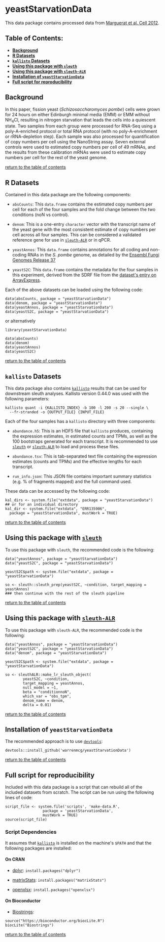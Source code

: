 # yeastStarvationData

This data package contains processed data from [Marguerat et al. Cell 2012](https://doi.org/10.1016/j.cell.2012.09.019).

## Table of Contents:
+ [**Background**](https://github.com/warrenmcg/yeastStarvationData#background)
+ [**R Datasets**](https://github.com/warrenmcg/yeastStarvationData#r-datasets)
+ [**`kallisto` Datasets**](https://github.com/warrenmcg/yeastStarvationData#kallisto-datasets)
+ [**Using this package with `sleuth`**](https://github.com/warrenmcg/yeastStarvationData#using-this-package-with-sleuth)
+ [**Using this package with `sleuth-ALR`**](https://github.com/warrenmcg/yeastStarvationData#using-this-package-with-sleuth-alr)
+ [**Installation of `yeastStarvationData`**](https://github.com/warrenmcg/yeastStarvationData#installation-of-yeaststarvationdata)
+ [**Full script for reproducibility**](https://github.com/warrenmcg/yeastStarvationData#full-script-for-reproducibility)

## Background

In this paper, fission yeast (*Schizosaccharomyces pombe*) cells were grown for 24 hours on either Edinburgh minimal media (EMM)
or EMM without NH<sub>4</sub>Cl, resulting in nitrogen starvation that leads the cells into a quiescent state. Two samples
from each group were processed for RNA-Seq using a poly-A-enriched protocol or total RNA protocol (with no poly-A-enrichment or
rRNA-depletion step). Each sample was also processed for quantification of copy numbers per cell using the NanoString assay.
Seven external controls were used to estimated copy numbers per cell of 49 mRNAs, and the results from these calibration mRNAs
were used to estimate copy numbers per cell for the rest of the yeast genome.

[return to the table of contents](https://github.com/warrenmcg/yeastStarvationData#table-of-contents)

## R Datasets

Contained in this data package are the following components:
+ `absCounts`: This `data.frame` contains the estimated copy numbers per cell for each of the four samples and the fold change
between the two conditions (noN vs control).

+ `denom`: This is a one-entry `character` vector with the transcript name of the yeast gene with the most consistent estimate
of copy numbers per cell across all four samples. This can be considered a validated reference gene for use in
[`sleuth-ALR`](https://github.com/warrenmcg/sleuth-ALR) or in qPCR.

+ `yeastAnnos`: This `data.frame` contains annotations for all coding and non-coding RNAs in the *S. pombe* genome, as
detailed by the [Ensembl Fungi Genomes Release 37](http://oct2017-fungi.ensembl.org/)

+ `yeastS2C`: This `data.frame` contains the metadata for the four samples in this experiment, derived from the SDRF file
from the [dataset's entry on ArrayExpress](https://www.ebi.ac.uk/arrayexpress/experiments/E-MTAB-1154/).

Each of the above datasets can be loaded using the following code:
```
data(absCounts, package = "yeastStarvationData")
data(denom, package = "yeastStarvationData")
data(yeastAnnos, package = "yeastStarvationData")
data(yeastS2C, package = "yeastStarvationData")
```
or alternatively
```
library(yeastStarvationData)

data(absCounts)
data(denom)
data(yeastAnnos)
data(yeastS2C)
```
[return to the table of contents](https://github.com/warrenmcg/yeastStarvationData#table-of-contents)

## `kallisto` Datasets

This data package also contains [`kallisto`](https://github.com/pachterlab/kallisto) results that can be used for
downstream sleuth analyses. Kallisto version 0.44.0 was used with the following parameters:
```
kallisto quant -i {KALLISTO_INDEX} -b 100 -l 200 -s 20 --single \
  --fr-stranded -o {OUTPUT_FILE} {INPUT_FILE}
```

Each of the four samples has a `kallisto` directory with three components:
+ `abundance.h5`: This is an HDF5 file that `kallisto` produces, containing the expression estimates, in estimated counts and TPMs,
as well as the 100 bootstraps generated for each transcript. It is recommended to use [`sleuth`](https://github.com/pachterlab/sleuth)
or [`sleuth-ALR`](https://github.com/warrenmcg/sleuth-ALR) to load and process these files.

+ `abundance.tsv`: This is tab-separated text file containing the expression estimates (counts and TPMs) and the effective lengths
for each transcript.

+ `run_info.json`: This JSON file contains important summary statistics (e.g. % of fragments mapped) and the full command used.

These data can be accessed by the following code:
```
kal_dirs <- system.file("extdata", package = "yeastStarvationData")
## or for an individual directory
kal_dir <- system.file("extdata", "ERR135906",
  package = "yeastStarvationData", mustWork = TRUE)
```
[return to the table of contents](https://github.com/warrenmcg/yeastStarvationData#table-of-contents)

## Using this package with [`sleuth`](https://github.com/pachterlab/sleuth)

To use this package with `sleuth`, the recommended code is the following:
```
data("yeastAnnos", package = "yeastStarvationData")
data("yeastS2C", package = "yeastStarvationData")

yeastS2C$path <- system.file("extdata", package = "yeastStarvationData")

so <- sleuth::sleuth_prep(yeastS2C, ~condition, target_mapping = yeastAnnos)
### then continue with the rest of the sleuth pipeline
```
[return to the table of contents](https://github.com/warrenmcg/yeastStarvationData#table-of-contents)

## Using this package with [`sleuth-ALR`](https://github.com/warrenmcg/sleuth-ALR)

To use this package with `sleuth-ALR`, the recommended code is the following:
```
data("yeastAnnos", package = "yeastStarvationData")
data("yeastS2C", package = "yeastStarvationData")
data("denom", package = "yeastStarvationData")

yeastS2C$path <- system.file("extdata", package = "yeastStarvationData")

so <- sleuthALR::make_lr_sleuth_object(
        yeastS2C, ~condition,
        target_mapping = yeastAnnos,
        null_model = ~1,
        beta = "conditionnoN",
        which_var = "obs_tpm",
        denom_name = denom,
        delta = 0.01)
```
[return to the table of contents](https://github.com/warrenmcg/yeastStarvationData#table-of-contents)

## Installation of `yeastStarvationData`

The recommended approach is to use [`devtools`](https://github.com/r-lib/devtools):
```
devtools::install_github('warrenmcg/yeastStarvationData')
```
[return to the table of contents](https://github.com/warrenmcg/yeastStarvationData#table-of-contents)

## Full script for reproducibility

Included with this data package is a script that can rebuild all of the included datasets from scratch.
The script can be run using the following lines of code:
```
script_file <- system.file('scripts', 'make-data.R',
                 package = 'yeastStarvationData',
                 mustWork = TRUE)
source(script_file)
```

### Script Dependencies
It assumes that [`kallisto`](https://github.com/pachterlab/kallisto) is installed on the
machine's `$PATH` and that the following packages are installed:

#### On CRAN
+ [dplyr](https://github.com/tidyverse/dplyr): `install.packages("dplyr")`

+ [matrixStats](https://github.com/HenrikBengtsson/matrixStats): `install.packages("matrixStats")`

+ [openxlsx](https://github.com/awalker89/openxlsx): `install.packages("openxlsx")`

#### On Bioconductor
+ [Biostrings](https://bioconductor.org/packages/release/bioc/html/Biostrings.html):
```
source("https://bioconductor.org/biocLite.R")
biocLite("Biostrings")
```
[return to the table of contents](https://github.com/warrenmcg/yeastStarvationData#table-of-contents)
